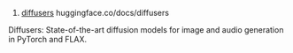 1) [diffusers](https://github.com/huggingface/diffusers)
huggingface.co/docs/diffusers

Diffusers: State-of-the-art diffusion models for image and audio generation in PyTorch and FLAX.

